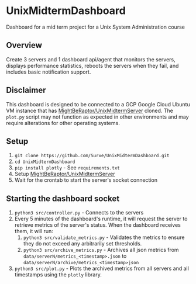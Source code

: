 # UnixMidtermDashboard
Dashboard for a mid term project for a Unix System Administration course

## Overview
Create 3 servers and 1 dashboard api/agent that monitors the servers, displays performance statistics, reboots the servers when they fail, and includes basic notification support.

## Disclaimer
This dashboard is designed to be connected to a GCP Google Cloud Ubuntu VM instance that has [MightBeRaptor/UnixMidtermServer](https://github.com/MightBeRaptor/UnixMidtermServer.git) cloned. The `plot.py` script may not function as expected in other environments and may require alterations for other operating systems.

## Setup
1. `git clone https://github.com/Surxe/UnixMidtermDashboard.git`
2. `cd UnixMidtermDashboard`
3. `pip install plotly` - See `requirements.txt`
4. Setup [MightBeRaptor/UnixMidtermServer](https://github.com/MightBeRaptor/UnixMidtermServer.git)
5. Wait for the crontab to start the server's socket connection

## Starting the dashboard socket
1. `python3 src/controller.py` - Connects to the servers
2. Every 5 minutes of the dashboard's runtime, it will request the server to retrieve metrics of the server's status. When the dashboard receives them, it will run:
   1. `python3 src/validate_metrics.py` - Validates the metrics to ensure they do not exceed any arbitrarily set thresholds.
   2. `python3 src/archive_metrics.py` - Archives all json metrics from `data/serverN/metrics_<timestamp>.json` to `data/serverN/archive/metrics_<timestamp>json`
3. `python3 src/plot.py` - Plots the archived metrics from all servers and all timestamps using the `plotly` library.
